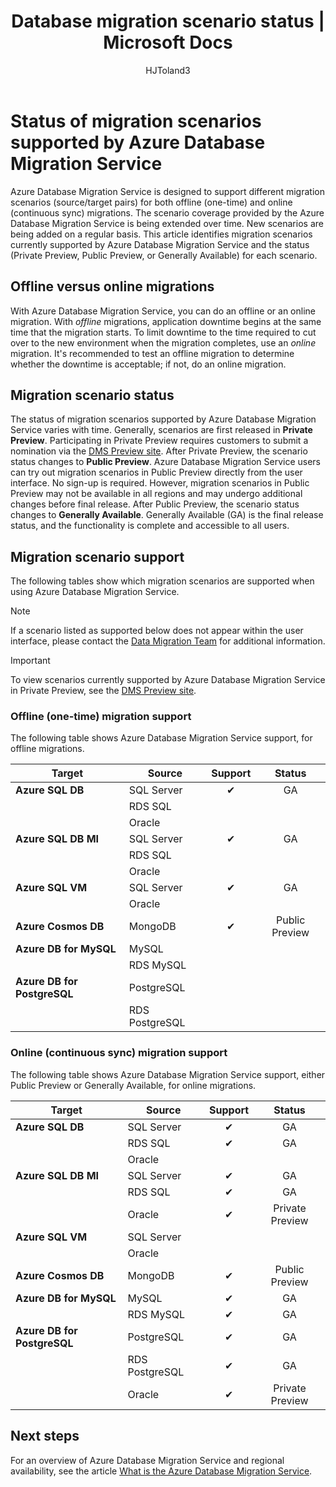 ﻿---
title: Database migration scenario status | Microsoft Docs
description: Learn about the status of the migration scenarios supported by Azure Database Migration Service.
services: database-migration
author: HJToland3
ms.author: jtoland
manager: craigg
ms.reviewer: craigg
ms.service: dms
ms.workload: data-services
ms.custom: mvc
ms.topic: article
ms.date: 04/03/2019
---

# Status of migration scenarios supported by Azure Database Migration Service
Azure Database Migration Service is designed to support different migration scenarios (source/target pairs) for both offline (one-time) and online (continuous sync) migrations. The scenario coverage provided by the Azure Database Migration Service is being extended over time. New scenarios are being added on a regular basis. This article identifies migration scenarios currently supported by Azure Database Migration Service and the status (Private Preview, Public Preview, or Generally Available) for each scenario.

## Offline versus online migrations
With Azure Database Migration Service, you can do an offline or an online migration. With *offline* migrations, application downtime begins at the same time that the migration starts. To limit downtime to the time required to cut over to the new environment when the migration completes, use an *online* migration. It's recommended to test an offline migration to determine whether the downtime is acceptable; if not, do an online migration.

## Migration scenario status
The status of migration scenarios supported by Azure Database Migration Service varies with time. Generally, scenarios are first released in **Private Preview**. Participating in Private Preview requires customers to submit a nomination via the [DMS Preview site](https://aka.ms/dms-preview). After Private Preview, the scenario status changes to **Public Preview**. Azure Database Migration Service users can try out migration scenarios in Public Preview directly from the user interface. No sign-up is required.  However, migration scenarios in Public Preview may not be available in all regions and may undergo additional changes before final release. After Public Preview, the scenario status changes to **Generally Available**. Generally Available (GA) is the final release status, and the functionality is complete and accessible to all users. 

## Migration scenario support
The following tables show which migration scenarios are supported when using Azure Database Migration Service.

> [!NOTE]
> If a scenario listed as supported below does not appear within the user interface, please contact the [Data Migration Team](mailto:datamigrationteam@microsoft.com) for additional information.

> [!IMPORTANT]
> To view scenarios currently supported by Azure Database Migration Service in Private Preview, see the [DMS Preview site](https://aka.ms/dms-preview).

### Offline (one-time) migration support
The following table shows Azure Database Migration Service support, for offline migrations.

| Target  | Source | Support | Status |
| ------------- | ------------- | :-------------: | :-------------: |
| **Azure SQL DB** | SQL Server | ✔ | GA |
|   | RDS SQL |  |  |
|   | Oracle |  |  |
| **Azure SQL DB MI** | SQL Server | ✔ | GA |
|   | RDS SQL |  |  |
|   | Oracle |  |   |
| **Azure SQL VM** | SQL Server | ✔ | GA  |
|   | Oracle |   |   |
| **Azure Cosmos DB** | MongoDB | ✔ | Public Preview |
| **Azure DB for MySQL** | MySQL |   |   |
|   | RDS MySQL |   |   |
| **Azure DB for PostgreSQL** | PostgreSQL |  |
|  | RDS PostgreSQL |   |   |

### Online (continuous sync) migration support
The following table shows Azure Database Migration Service support, either Public Preview or Generally Available, for online migrations.

| Target  | Source | Support | Status |
| ------------- | ------------- | :-------------: | :-------------: |
| **Azure SQL DB** | SQL Server | ✔ | GA |
|   | RDS SQL | ✔ | GA   |
|   | Oracle |  |  |
| **Azure SQL DB MI** | SQL Server | ✔ | GA |
|   | RDS SQL | ✔ | GA |
|   | Oracle | ✔ | Private Preview |
| **Azure SQL VM** | SQL Server |   |   |
|   | Oracle  |  |  |
| **Azure Cosmos DB** | MongoDB | ✔ | Public Preview |
| **Azure DB for MySQL** | MySQL | ✔ | GA |
|   | RDS MySQL | ✔ | GA |
| **Azure DB for PostgreSQL** | PostgreSQL | ✔ | GA |
|   | RDS PostgreSQL | ✔ | GA |
|   | Oracle | ✔ | Private Preview |

## Next steps
For an overview of Azure Database Migration Service and regional availability, see the article [What is the Azure Database Migration Service](dms-overview.md).

